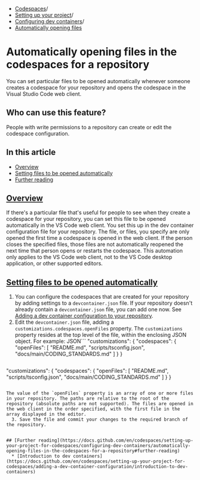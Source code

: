   * [Codespaces](https://docs.github.com/en/codespaces "Codespaces")/
  * [Setting up your project](https://docs.github.com/en/codespaces/setting-up-your-project-for-codespaces "Setting up your project")/
  * [Configuring dev containers](https://docs.github.com/en/codespaces/setting-up-your-project-for-codespaces/configuring-dev-containers "Configuring dev containers")/
  * [Automatically opening files](https://docs.github.com/en/codespaces/setting-up-your-project-for-codespaces/configuring-dev-containers/automatically-opening-files-in-the-codespaces-for-a-repository "Automatically opening files")


# Automatically opening files in the codespaces for a repository
You can set particular files to be opened automatically whenever someone creates a codespace for your repository and opens the codespace in the Visual Studio Code web client.
## Who can use this feature?
People with write permissions to a repository can create or edit the codespace configuration.
## In this article
  * [Overview](https://docs.github.com/en/codespaces/setting-up-your-project-for-codespaces/configuring-dev-containers/automatically-opening-files-in-the-codespaces-for-a-repository#overview)
  * [Setting files to be opened automatically](https://docs.github.com/en/codespaces/setting-up-your-project-for-codespaces/configuring-dev-containers/automatically-opening-files-in-the-codespaces-for-a-repository#setting-files-to-be-opened-automatically)
  * [Further reading](https://docs.github.com/en/codespaces/setting-up-your-project-for-codespaces/configuring-dev-containers/automatically-opening-files-in-the-codespaces-for-a-repository#further-reading)


## [Overview](https://docs.github.com/en/codespaces/setting-up-your-project-for-codespaces/configuring-dev-containers/automatically-opening-files-in-the-codespaces-for-a-repository#overview)
If there's a particular file that's useful for people to see when they create a codespace for your repository, you can set this file to be opened automatically in the VS Code web client. You set this up in the dev container configuration file for your repository.
The file, or files, you specify are only opened the first time a codespace is opened in the web client. If the person closes the specified files, those files are not automatically reopened the next time that person opens or restarts the codespace.
This automation only applies to the VS Code web client, not to the VS Code desktop application, or other supported editors.
## [Setting files to be opened automatically](https://docs.github.com/en/codespaces/setting-up-your-project-for-codespaces/configuring-dev-containers/automatically-opening-files-in-the-codespaces-for-a-repository#setting-files-to-be-opened-automatically)
  1. You can configure the codespaces that are created for your repository by adding settings to a `devcontainer.json` file. If your repository doesn't already contain a `devcontainer.json` file, you can add one now. See [Adding a dev container configuration to your repository](https://docs.github.com/en/codespaces/setting-up-your-project-for-codespaces/adding-a-dev-container-configuration).
  2. Edit the `devcontainer.json` file, adding a `customizations.codespaces.openFiles` property. The `customizations` property resides at the top level of the file, within the enclosing JSON object. For example:
JSON```
"customizations": {
  "codespaces": {
    "openFiles": [
      "README.md",
      "scripts/tsconfig.json",
      "docs/main/CODING_STANDARDS.md"
    ]
  }
}

```
```
"customizations": {
  "codespaces": {
    "openFiles": [
      "README.md",
      "scripts/tsconfig.json",
      "docs/main/CODING_STANDARDS.md"
    ]
  }
}

```

The value of the `openFiles` property is an array of one or more files in your repository. The paths are relative to the root of the repository (absolute paths are not supported). The files are opened in the web client in the order specified, with the first file in the array displayed in the editor.
  3. Save the file and commit your changes to the required branch of the repository.


## [Further reading](https://docs.github.com/en/codespaces/setting-up-your-project-for-codespaces/configuring-dev-containers/automatically-opening-files-in-the-codespaces-for-a-repository#further-reading)
  * [Introduction to dev containers](https://docs.github.com/en/codespaces/setting-up-your-project-for-codespaces/adding-a-dev-container-configuration/introduction-to-dev-containers)


